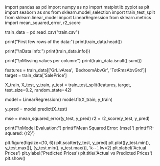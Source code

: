 import pandas as pd
import numpy as np
import matplotlib.pyplot as plt
import seaborn as sns
from sklearn.model_selection import train_test_split
from sklearn.linear_model import LinearRegression
from sklearn.metrics import mean_squared_error, r2_score

train_data = pd.read_csv("train.csv")

print("First few rows of the data:")
print(train_data.head())

print("\nData info:")
print(train_data.info())

print("\nMissing values per column:")
print(train_data.isnull().sum())

features = train_data[['GrLivArea', 'BedroomAbvGr', 'TotRmsAbvGrd']]
target = train_data['SalePrice']

X_train, X_test, y_train, y_test = train_test_split(features, target, test_size=0.2, random_state=42)

model = LinearRegression()
model.fit(X_train, y_train)

y_pred = model.predict(X_test)

mse = mean_squared_error(y_test, y_pred)
r2 = r2_score(y_test, y_pred)

print("\nModel Evaluation:")
print(f'Mean Squared Error: {mse}')
print(f'R-squared: {r2}')

plt.figure(figsize=(10, 6))
plt.scatter(y_test, y_pred)
plt.plot([y_test.min(), y_test.max()], [y_test.min(), y_test.max()], 'k--', lw=2)
plt.xlabel('Actual Prices')
plt.ylabel('Predicted Prices')
plt.title('Actual vs Predicted Prices')
plt.show()
